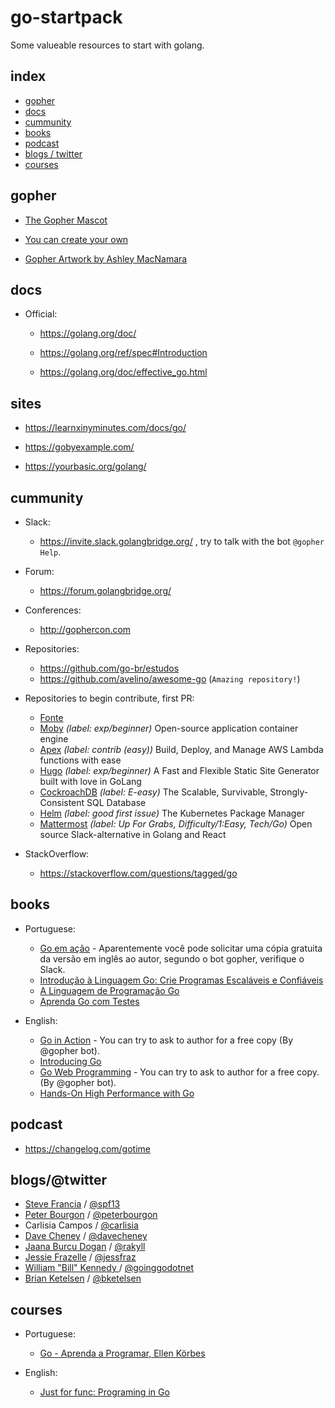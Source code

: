# go-startpack
Some valueable resources to start with golang.
## index

- [gopher](#gopher)
- [docs](#docs)
- [cummunity](#community)
- [books](#books)
- [podcast](#podcast)
- [blogs / twitter](#blogs/@twitter)
- [courses](#courses)

## gopher

* [The Gopher Mascot](https://blog.golang.org/gopher)

* [You can create your own](https://gopherize.me/)

* [Gopher Artwork by Ashley MacNamara](https://github.com/ashleymcnamara/gophers)

## docs

* Official:

  * https://golang.org/doc/

  * https://golang.org/ref/spec#Introduction

  * https://golang.org/doc/effective_go.html

## sites

* https://learnxinyminutes.com/docs/go/

* https://gobyexample.com/

* https://yourbasic.org/golang/


## cummunity

* Slack:

  * https://invite.slack.golangbridge.org/ , try to talk with the bot `@gopher Help`.
* Forum:

  * https://forum.golangbridge.org/
* Conferences:

  * http://gophercon.com
* Repositories:

  * https://github.com/go-br/estudos
  * https://github.com/avelino/awesome-go (`Amazing repository!`)
* Repositories to begin contribute, first PR: 

  * [Fonte](https://github.com/ashleymcnamara/awesome-for-beginners#go)
  * [Moby](https://github.com/moby/moby/labels/exp%2Fbeginner) *(label: exp/beginner)*
    Open-source application container engine
  * [Apex](https://github.com/apex/apex/labels/contrib) *(label: contrib (easy))*
    Build, Deploy, and Manage AWS Lambda functions with ease
  * [Hugo](https://github.com/spf13/hugo/labels/exp%2Fbeginner) *(label: exp/beginner)*
    A Fast and Flexible Static Site Generator built with love in GoLang
  * [CockroachDB](https://github.com/cockroachdb/cockroach/labels/E-easy) *(label: E-easy)*
    The Scalable, Survivable, Strongly-Consistent SQL Database
  * [Helm](https://github.com/kubernetes/helm/labels/good) *(label: good first issue)*
    The Kubernetes Package Manager
  * [Mattermost](https://github.com/mattermost/mattermost-server/issues?utf8=✓&q=is%3Aopen+label%3A"Up+For+Grabs"+label%3A"Difficulty%2F1%3AEasy"+label%3A"Tech%2FGo"+) *(label: Up For Grabs, Difficulty/1:Easy, Tech/Go)*
    Open source Slack-alternative in Golang and React
* StackOverflow: 

  * https://stackoverflow.com/questions/tagged/go
    

## books

* Portuguese:
  * [Go em ação](https://www.amazon.com.br/dp/8575225065/) - Aparentemente você pode solicitar uma cópia gratuita da versão em inglês ao autor, segundo o bot gopher, verifique o Slack.
  * [Introdução à Linguagem Go: Crie Programas Escaláveis e Confiáveis](https://www.amazon.com.br/dp/8575224891/)
  * [A Linguagem de Programação Go](https://www.amazon.com.br/dp/8575225464/)
  * [Aprenda Go com Testes](https://larien.gitbook.io/aprenda-go-com-testes/)

* English: 
  * [Go in Action](https://www.manning.com/books/go-in-action) - You can try to ask to author for a free copy (By @gopher bot).
  * [Introducing Go](https://www.oreilly.com/library/view/introducing-go/9781491941997/)
  * [Go Web Programming](https://www.manning.com/books/go-web-programming) - You can try to ask to author for a free copy. (By @gopher bot).
  * [Hands-On High Performance with Go](https://github.com/bobstrecansky/HighPerformanceWithGo)
  

## podcast

* https://changelog.com/gotime

## blogs/@twitter

* [Steve Francia](https://spf13.com/) / [@spf13](https://twitter.com/spf13)
* [Peter Bourgon](https://peter.bourgon.org/blog) / [@peterbourgon](https://twitter.com/peterbourgon)
* Carlisia Campos / [@carlisia](https://twitter.com/carlisia)
* [Dave Cheney](http://dave.cheney.net/) / [@davecheney](https://twitter.com/davecheney)
* [Jaana Burcu Dogan](http://golang.rakyll.org/) / [@rakyll](https://twitter.com/rakyll)
* [Jessie Frazelle](https://blog.jessfraz.com/) / [@jessfraz](https://twitter.com/jessfraz)
* [William "Bill" Kennedy ](https://www.goinggo.net/) / [@goinggodotnet](https://twitter.com/) 
* [Brian Ketelsen](https://www.brianketelsen.com/blog) / [@bketelsen](https://twitter.com/bketelsen)

## courses

* Portuguese:
  * [Go - Aprenda a Programar, Ellen Körbes](https://www.youtube.com/playlist?list=PLCKpcjBB_VlBsxJ9IseNxFllf-UFEXOdg)

* English:
  * [Just for func: Programing in Go](https://www.youtube.com/playlist?list=PL64wiCrrxh4Jisi7OcCJIUpguV_f5jGnZ)
